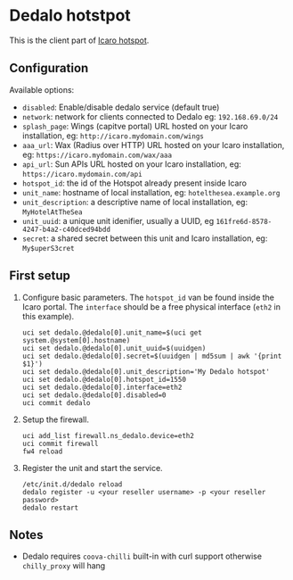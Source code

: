 # Dedalo hotstpot

This is the client part of [Icaro hotspot](https://github.com/nethesis/icaro).

## Configuration

Available options:

- `disabled`: Enable/disable dedalo service (default true)
- `network`: network for clients connected to Dedalo eg: `192.168.69.0/24`
- `splash_page`: Wings (capitve portal) URL hosted on your Icaro installation, eg: ``http://icaro.mydomain.com/wings``
- `aaa_url`:  Wax (Radius over HTTP) URL hosted on your Icaro installation, eg: ``https://icaro.mydomain.com/wax/aaa``
- `api_url`: Sun APIs URL hosted on your Icaro installation, eg: ``https://icaro.mydomain.com/api``
- `hotspot_id`:  the id of the Hotspot already present inside Icaro
- `unit_name`: hostname of local installation, eg: ``hotelthesea.example.org``
- `unit_description`: a descriptive name of local installation, eg: ``MyHotelAtTheSea``
- `unit_uuid`:  a unique unit idenifier, usually a UUID, eg ``161fre6d-8578-4247-b4a2-c40dced94bdd``
- `secret`: a shared secret between this unit and Icaro installation, eg: ``My$uperS3cret``


## First setup

1. Configure basic parameters.
   The `hotspot_id` van be found inside the Icaro portal.
   The `interface` should be a free physical interface (`eth2` in this example).
   ```shell
   uci set dedalo.@dedalo[0].unit_name=$(uci get system.@system[0].hostname)
   uci set dedalo.@dedalo[0].unit_uuid=$(uuidgen)
   uci set dedalo.@dedalo[0].secret=$(uuidgen | md5sum | awk '{print $1}')
   uci set dedalo.@dedalo[0].unit_description='My Dedalo hotspot'
   uci set dedalo.@dedalo[0].hotspot_id=1550
   uci set dedalo.@dedalo[0].interface=eth2
   uci set dedalo.@dedalo[0].disabled=0
   uci commit dedalo
   ```
 
2. Setup the firewall.
   ```shell
   uci add_list firewall.ns_dedalo.device=eth2
   uci commit firewall
   fw4 reload
   ```

3. Register the unit and start the service.
   ```shell
   /etc/init.d/dedalo reload
   dedalo register -u <your reseller username> -p <your reseller password>
   dedalo restart
   ```

## Notes

- Dedalo requires `coova-chilli` built-in with curl support otherwise `chilly_proxy` will hang
